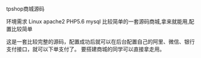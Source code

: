 tpshop商城源码

环境需求
Linux 
apache2
PHP5.6
mysql
比较简单的一套源码商城,拿来就能用,配置比较简单

这是一套比较完整的源码，配置成功后就可以在后台配置自己的阿里、微信、银行支付接口，就可以下单支付了。
要搭建商城的同学可以直接拿走用。
